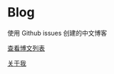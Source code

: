 # Blog
使用 Github issues 创建的中文博客

[查看博文列表](https://github.com/Zainking/Blog/issues)

[关于我](https://zain.red)

